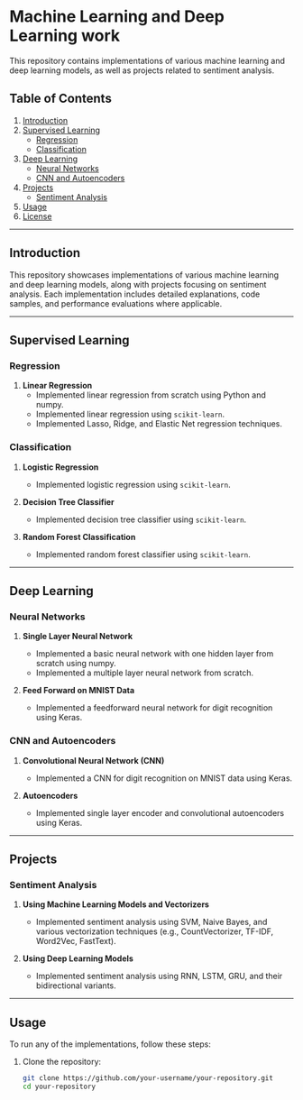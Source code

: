 # Machine Learning and Deep Learning work

This repository contains implementations of various machine learning and deep learning models, as well as projects related to sentiment analysis.

## Table of Contents

1. [Introduction](#introduction)
2. [Supervised Learning](#supervised-learning)
    - [Regression](#regression)
    - [Classification](#classification)
3. [Deep Learning](#deep-learning)
    - [Neural Networks](#neural-networks)
    - [CNN and Autoencoders](#cnn-and-autoencoders)
4. [Projects](#projects)
    - [Sentiment Analysis](#sentiment-analysis)
5. [Usage](#usage)
6. [License](#license)

---

## Introduction

This repository showcases implementations of various machine learning and deep learning models, along with projects focusing on sentiment analysis. Each implementation includes detailed explanations, code samples, and performance evaluations where applicable.

---

## Supervised Learning

### Regression

1. **Linear Regression**
   - Implemented linear regression from scratch using Python and numpy.
   - Implemented linear regression using `scikit-learn`.
   - Implemented Lasso, Ridge, and Elastic Net regression techniques.

### Classification

1. **Logistic Regression**
   - Implemented logistic regression using `scikit-learn`.
   
2. **Decision Tree Classifier**
   - Implemented decision tree classifier using `scikit-learn`.

3. **Random Forest Classification**
   - Implemented random forest classifier using `scikit-learn`.

---

## Deep Learning

### Neural Networks

1. **Single Layer Neural Network**
   - Implemented a basic neural network with one hidden layer from scratch using numpy.
   - Implemented a multiple layer neural network from scratch.

2. **Feed Forward on MNIST Data**
   - Implemented a feedforward neural network for digit recognition using Keras.

### CNN and Autoencoders

1. **Convolutional Neural Network (CNN)**
   - Implemented a CNN for digit recognition on MNIST data using Keras.
   
2. **Autoencoders**
   - Implemented single layer encoder and convolutional autoencoders using Keras.

---

## Projects

### Sentiment Analysis

1. **Using Machine Learning Models and Vectorizers**
   - Implemented sentiment analysis using SVM, Naive Bayes, and various vectorization techniques (e.g., CountVectorizer, TF-IDF, Word2Vec, FastText).

2. **Using Deep Learning Models**
   - Implemented sentiment analysis using RNN, LSTM, GRU, and their bidirectional variants.

---

## Usage

To run any of the implementations, follow these steps:

1. Clone the repository:
   ```bash
   git clone https://github.com/your-username/your-repository.git
   cd your-repository
